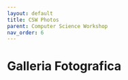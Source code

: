 ```yaml
---
layout: default
title: CSW Photos
parent: Computer Science Workshop
nav_order: 6
---
```


<h1>Galleria Fotografica</h1>

<div class="gallery" id="gallery"></div>

<div id="lightbox" onclick="this.style.display='none'">
  <img id="lightbox-img" src="" />
</div>

<style>
.gallery {
  display: flex;
  flex-wrap: wrap;
  justify-content: center;
  gap: 10px;
}
.gallery img {
  width: 200px;
  border-radius: 8px;
  cursor: pointer;
  transition: transform 0.2s;
}
.gallery img:hover {
  transform: scale(1.05);
}
#lightbox {
  position: fixed; top: 0; left: 0; width: 100%; height: 100%;
  background: rgba(0,0,0,0.8); display: none; justify-content: center; align-items: center;
}
#lightbox img {
  max-width: 90%; max-height: 90%;
  border: 5px solid white; border-radius: 8px;
}
</style>

<script>
  const imageList = [
    'assets/images/people/avatar.png',
    'assets/images/people/gattiAndrea.jpg',
    'assets/images/people/geriniLorenzo.jpg',
    'assets/images/people/martiniMatteo.jpg',
  ];

  const gallery = document.getElementById('gallery');
  const lightbox = document.getElementById('lightbox');
  const lightboxImg = document.getElementById('lightbox-img');

  imageList.forEach(src => {
    const img = document.createElement('img');
    img.src = src;
    img.alt = '';
    img.addEventListener('click', () => {
      lightboxImg.src = src;
      lightbox.style.display = 'flex';
    });
    gallery.appendChild(img);
  });
</script>

